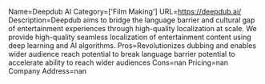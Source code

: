 Name=Deepdub AI
Category=['Film Making']
URL=https://deepdub.ai/
Description=Deepdub aims to bridge the language barrier and cultural gap of entertainment experiences through high-quality localization at scale. We provide high-quality seamless localization of entertainment content using deep learning and Al algorithms.
Pros=Revolutionizes dubbing and enables wider audience reach potential to break language barrier potential to accelerate ability to reach wider audiences
Cons=nan
Pricing=nan
Company Address=nan
